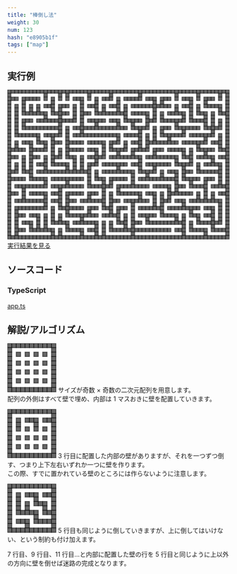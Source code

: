 ```yaml
---
title: "棒倒し法"
weight: 30
num: 123
hash: "e8905b1f"
tags: ["map"]
---
```


## 実行例

![](./static/images/e8905b1f/0.png)
[実行結果を見る](./static/play/e8905b1f/index.html)

## ソースコード

### TypeScript

[app.ts](./static/code/e8905b1f/app.ts)

## 解説/アルゴリズム

![](./static/images/e8905b1f/1.png)
サイズが奇数 × 奇数の二次元配列を用意します。  
配列の外側はすべて壁で埋め、内部は 1 マスおきに壁を配置していきます。

![](./static/images/e8905b1f/2.png)
3 行目に配置した内部の壁がありますが、それを一つずつ倒す、つまり上下左右いずれか一つに壁を作ります。  
この際、すでに置かれている壁のところには作らないように注意します。

![](./static/images/e8905b1f/3.png)
5 行目も同じように倒していきますが、上に倒してはいけない、という制約も付け加えます。

7 行目、9 行目、11 行目…と内部に配置した壁の行を 5 行目と同じように上以外の方向に壁を倒せば迷路の完成となります。
